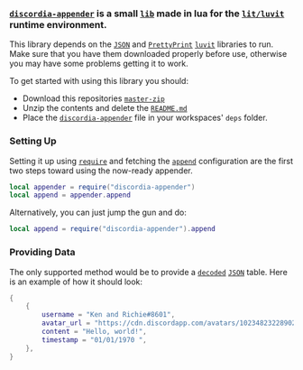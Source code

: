 
### [`discordia-appender`](https://github.com/saint-deity/discordia-appender) is a small [`lib`](https://www.idtech.com/blog/what-are-libraries-in-coding#:~:text=Programming%20library%20definition%20Libraries%20in%20programming%20languages%20are,users%20can%20use%20to%20optimize%20tasks.%20Library%20examples) made in lua for the [`lit/luvit`](https://luvit.io/) runtime environment.

This library depends on the [`JSON`](https://luvit.io/api/json.html) and [`PrettyPrint`](https://luvit.io/api/pretty-print.html) [`luvit`](https://luvit.io/) libraries to run.
Make sure that you have them downloaded properly before use, otherwise you may have some problems getting it to work.

To get started with using this library you should:
- Download this repositories [`master-zip`](https://github.com/saint-deity/discordia-appender/archive/refs/heads/main.zip)
- Unzip the contents and delete the [`README.md`](https://github.com/saint-deity/discordia-appender/blob/main/readme.md)
- Place the [`discordia-appender`](https://github.com/saint-deity/discordia-appender/tree/main/discordia-appender) file in your workspaces' `deps` folder.

### Setting Up

Setting it up using [`require`](https://luvit.io/api/require.html) and fetching the [`append`](https://github.com/saint-deity/discordia-appender/blob/main/discordia-appender/init.lua) configuration are the first two steps toward using the now-ready appender.

```lua
local appender = require("discordia-appender")
local append = appender.append
```

Alternatively, you can just jump the gun and do:

```lua
local append = require("discordia-appender").append
```

### Providing Data

The only supported method would be to provide a [`decoded`](https://luvit.io/api/json.html#json_json_decode_str_pos_nullval) [`JSON`](https://luvit.io/api/json.html) table. Here is an example of how it should look:

```lua
{
    {
        username = "Ken and Richie#8601",
        avatar_url = "https://cdn.discordapp.com/avatars/1023482322890281042/4fb15c961276e9c8e5b35603d266c756.webp?size=240",
        content = "Hello, world!",
        timestamp = "01/01/1970 ",
    },
}
```
